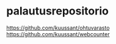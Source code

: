# palautusrepositorio
https://github.com/kuussant/ohtuvarasto
https://github.com/kuussant/webcounter
